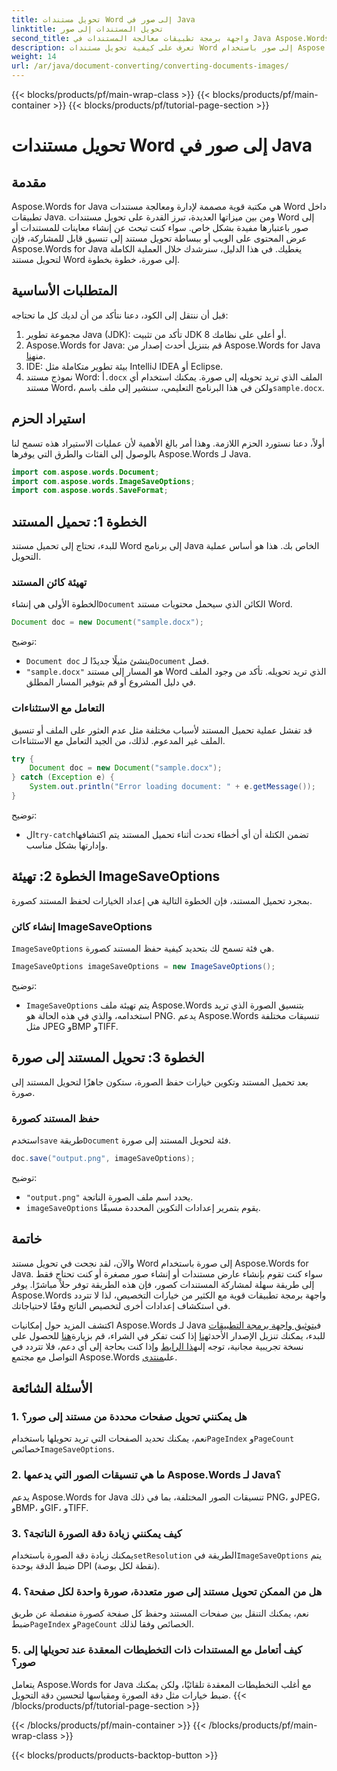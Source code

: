 ```yaml
---
title: تحويل مستندات Word إلى صور في Java
linktitle: تحويل المستندات إلى صور
second_title: واجهة برمجة تطبيقات معالجة المستندات في Java Aspose.Words
description: تعرف على كيفية تحويل مستندات Word إلى صور باستخدام Aspose.Words for Java. دليل خطوة بخطوة، مكتمل بأمثلة التعليمات البرمجية والأسئلة الشائعة.
weight: 14
url: /ar/java/document-converting/converting-documents-images/
---
```


{{< blocks/products/pf/main-wrap-class >}}
{{< blocks/products/pf/main-container >}}
{{< blocks/products/pf/tutorial-page-section >}}

# تحويل مستندات Word إلى صور في Java


## مقدمة

Aspose.Words for Java هي مكتبة قوية مصممة لإدارة ومعالجة مستندات Word داخل تطبيقات Java. ومن بين ميزاتها العديدة، تبرز القدرة على تحويل مستندات Word إلى صور باعتبارها مفيدة بشكل خاص. سواء كنت تبحث عن إنشاء معاينات للمستندات أو عرض المحتوى على الويب أو ببساطة تحويل مستند إلى تنسيق قابل للمشاركة، فإن Aspose.Words for Java يغطيك. في هذا الدليل، سنرشدك خلال العملية الكاملة لتحويل مستند Word إلى صورة، خطوة بخطوة.

## المتطلبات الأساسية

قبل أن ننتقل إلى الكود، دعنا نتأكد من أن لديك كل ما تحتاجه:

1. مجموعة تطوير Java (JDK): تأكد من تثبيت JDK 8 أو أعلى على نظامك.
2.  Aspose.Words for Java: قم بتنزيل أحدث إصدار من Aspose.Words for Java من[هنا](https://releases.aspose.com/words/java/).
3. IDE: بيئة تطوير متكاملة مثل IntelliJ IDEA أو Eclipse.
4. نموذج مستند Word: أ`.docx` الملف الذي تريد تحويله إلى صورة. يمكنك استخدام أي مستند Word، ولكن في هذا البرنامج التعليمي، سنشير إلى ملف باسم`sample.docx`.

## استيراد الحزم

أولاً، دعنا نستورد الحزم اللازمة. وهذا أمر بالغ الأهمية لأن عمليات الاستيراد هذه تسمح لنا بالوصول إلى الفئات والطرق التي يوفرها Aspose.Words لـ Java.

```java
import com.aspose.words.Document;
import com.aspose.words.ImageSaveOptions;
import com.aspose.words.SaveFormat;
```

## الخطوة 1: تحميل المستند

للبدء، تحتاج إلى تحميل مستند Word إلى برنامج Java الخاص بك. هذا هو أساس عملية التحويل.

### تهيئة كائن المستند

 الخطوة الأولى هي إنشاء`Document` الكائن الذي سيحمل محتويات مستند Word.

```java
Document doc = new Document("sample.docx");
```

توضيح:
- `Document doc` ينشئ مثيلًا جديدًا لـ`Document` فصل.
- `"sample.docx"` هو المسار إلى مستند Word الذي تريد تحويله. تأكد من وجود الملف في دليل المشروع أو قم بتوفير المسار المطلق.

### التعامل مع الاستثناءات

قد تفشل عملية تحميل المستند لأسباب مختلفة مثل عدم العثور على الملف أو تنسيق الملف غير المدعوم. لذلك، من الجيد التعامل مع الاستثناءات.

```java
try {
    Document doc = new Document("sample.docx");
} catch (Exception e) {
    System.out.println("Error loading document: " + e.getMessage());
}
```

توضيح:
-  ال`try-catch`تضمن الكتلة أن أي أخطاء تحدث أثناء تحميل المستند يتم اكتشافها وإدارتها بشكل مناسب.

## الخطوة 2: تهيئة ImageSaveOptions

بمجرد تحميل المستند، فإن الخطوة التالية هي إعداد الخيارات لحفظ المستند كصورة.

### إنشاء كائن ImageSaveOptions

`ImageSaveOptions` هي فئة تسمح لك بتحديد كيفية حفظ المستند كصورة.

```java
ImageSaveOptions imageSaveOptions = new ImageSaveOptions();
```

توضيح:
- `ImageSaveOptions` يتم تهيئة ملف Aspose.Words بتنسيق الصورة الذي تريد استخدامه، والذي في هذه الحالة هو PNG. يدعم Aspose.Words تنسيقات مختلفة مثل JPEG وBMP وTIFF.

## الخطوة 3: تحويل المستند إلى صورة

بعد تحميل المستند وتكوين خيارات حفظ الصورة، ستكون جاهزًا لتحويل المستند إلى صورة.

### حفظ المستند كصورة

 استخدم`save` طريقة`Document` فئة لتحويل المستند إلى صورة.

```java
doc.save("output.png", imageSaveOptions);
```

توضيح:
- `"output.png"` يحدد اسم ملف الصورة الناتجة.
- `imageSaveOptions` يقوم بتمرير إعدادات التكوين المحددة مسبقًا.

## خاتمة

والآن، لقد نجحت في تحويل مستند Word إلى صورة باستخدام Aspose.Words for Java. سواء كنت تقوم بإنشاء عارض مستندات أو إنشاء صور مصغرة أو كنت تحتاج فقط إلى طريقة سهلة لمشاركة المستندات كصور، فإن هذه الطريقة توفر حلاً مباشرًا. يوفر Aspose.Words واجهة برمجة تطبيقات قوية مع الكثير من خيارات التخصيص، لذا لا تتردد في استكشاف إعدادات أخرى لتخصيص الناتج وفقًا لاحتياجاتك.

 اكتشف المزيد حول إمكانيات Aspose.Words لـ Java في[توثيق واجهة برمجة التطبيقات](https://reference.aspose.com/words/java/) للبدء، يمكنك تنزيل الإصدار الأحدث[هنا](https://releases.aspose.com/words/java/) إذا كنت تفكر في الشراء، قم بزيارة[هنا](https://purchase.aspose.com/buy) للحصول على نسخة تجريبية مجانية، توجه إلى[هذا الرابط](https://releases.aspose.com/) وإذا كنت بحاجة إلى أي دعم، فلا تتردد في التواصل مع مجتمع Aspose.Words على[منتدى](https://forum.aspose.com/c/words/8).
## الأسئلة الشائعة

### 1. هل يمكنني تحويل صفحات محددة من مستند إلى صور؟

 نعم، يمكنك تحديد الصفحات التي تريد تحويلها باستخدام`PageIndex` و`PageCount` خصائص`ImageSaveOptions`.

### 2. ما هي تنسيقات الصور التي يدعمها Aspose.Words لـ Java؟

يدعم Aspose.Words for Java تنسيقات الصور المختلفة، بما في ذلك PNG، وJPEG، وBMP، وGIF، وTIFF.

### 3. كيف يمكنني زيادة دقة الصورة الناتجة؟

 يمكنك زيادة دقة الصورة باستخدام`setResolution` الطريقة في`ImageSaveOptions` يتم ضبط الدقة بوحدة DPI (نقطة لكل بوصة).

### 4. هل من الممكن تحويل مستند إلى صور متعددة، صورة واحدة لكل صفحة؟

 نعم، يمكنك التنقل بين صفحات المستند وحفظ كل صفحة كصورة منفصلة عن طريق ضبط`PageIndex` و`PageCount` الخصائص وفقا لذلك.

### 5. كيف أتعامل مع المستندات ذات التخطيطات المعقدة عند تحويلها إلى صور؟

يتعامل Aspose.Words for Java مع أغلب التخطيطات المعقدة تلقائيًا، ولكن يمكنك ضبط خيارات مثل دقة الصورة ومقياسها لتحسين دقة التحويل.
{{< /blocks/products/pf/tutorial-page-section >}}

{{< /blocks/products/pf/main-container >}}
{{< /blocks/products/pf/main-wrap-class >}}

{{< blocks/products/products-backtop-button >}}

